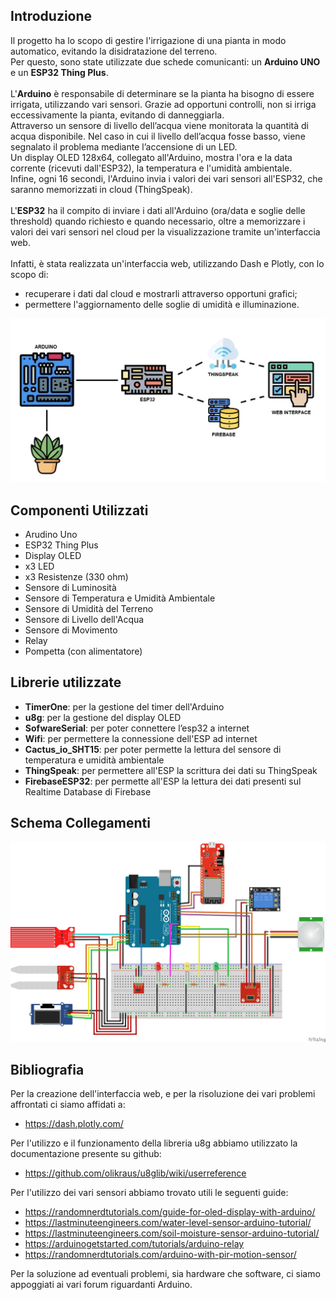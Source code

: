 ## Introduzione

Il progetto ha lo scopo di gestire l'irrigazione di una pianta in modo automatico, evitando la disidratazione del terreno. <br />
Per questo, sono state utilizzate due schede comunicanti: un **Arduino UNO** e un **ESP32 Thing Plus**. <br /><br />
L'**Arduino** è responsabile di determinare se la pianta ha bisogno di essere irrigata, utilizzando vari sensori. Grazie ad opportuni controlli, non si irriga eccessivamente la pianta, evitando di danneggiarla. <br />
Attraverso un sensore di livello dell’acqua viene monitorata la quantità di acqua disponibile. Nel caso in cui il livello dell’acqua fosse basso, viene segnalato il problema mediante l’accensione di un LED. <br />
Un display OLED 128x64, collegato all'Arduino, mostra l'ora e la data corrente (ricevuti dall'ESP32), la temperatura e l'umidità ambientale. <br />
Infine, ogni 16 secondi, l'Arduino invia i valori dei vari sensori all'ESP32, che saranno memorizzati in cloud (ThingSpeak).<br /><br />
L'**ESP32** ha il compito di inviare i dati all'Arduino (ora/data e soglie delle threshold) quando richiesto e quando necessario, oltre a memorizzare i valori dei vari sensori nel cloud per la visualizzazione tramite un'interfaccia web.<br /><br />
Infatti, è stata realizzata un'interfaccia web, utilizzando Dash e Plotly, con lo scopo di:
  - recuperare i dati dal cloud e mostrarli attraverso opportuni grafici;
  - permettere l'aggiornamento delle soglie di umidità e illuminazione.

<img src="images/schema.jpg" width="700">

## Componenti Utilizzati

- Arudino Uno
- ESP32 Thing Plus
- Display OLED
- x3 LED
- x3 Resistenze (330 ohm)
- Sensore di Luminosità
- Sensore di Temperatura e Umidità Ambientale
- Sensore di Umidità del Terreno
- Sensore di Livello dell'Acqua
- Sensore di Movimento
- Relay
- Pompetta (con alimentatore)

## Librerie utilizzate

- **TimerOne**: per la gestione del timer dell'Arduino
- **u8g**: per la gestione del display OLED
- **SofwareSerial**: per poter connettere l’esp32 a internet
- **Wifi**: per permettere la connessione dell'ESP ad internet
- **Cactus_io_SHT15**: per poter permette la lettura del sensore di temperatura e umidità ambientale
- **ThingSpeak**: per permettere all'ESP la scrittura dei dati su ThingSpeak
- **FirebaseESP32**: per permette all'ESP la lettura dei dati presenti sul Realtime Database di Firebase

## Schema Collegamenti

<img src="images/fritzing.png" width="700">

## Bibliografia

Per la creazione dell'interfaccia web, e per la risoluzione dei vari problemi affrontati ci siamo affidati a:
  - https://dash.plotly.com/

Per l'utilizzo e il funzionamento della libreria u8g abbiamo utilizzato la documentazione presente su github: 
  - https://github.com/olikraus/u8glib/wiki/userreference

Per l'utilizzo dei vari sensori abbiamo trovato utili le seguenti guide:
  - https://randomnerdtutorials.com/guide-for-oled-display-with-arduino/
  - https://lastminuteengineers.com/water-level-sensor-arduino-tutorial/
  - https://lastminuteengineers.com/soil-moisture-sensor-arduino-tutorial/
  - https://arduinogetstarted.com/tutorials/arduino-relay
  - https://randomnerdtutorials.com/arduino-with-pir-motion-sensor/

Per la soluzione ad eventuali problemi, sia hardware che software, ci siamo appoggiati ai vari forum riguardanti Arduino.
